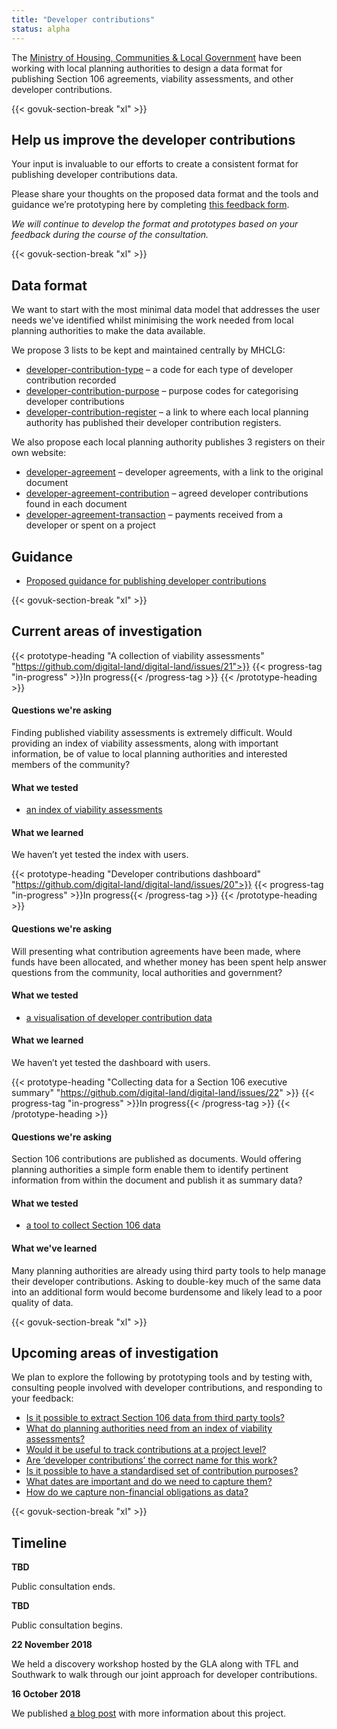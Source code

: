 ```yaml
---
title: "Developer contributions"
status: alpha
---
```


The [Ministry of Housing, Communities & Local Government](https://www.gov.uk/government/organisations/ministry-of-housing-communities-and-local-government) have been working with local planning authorities to design a data format for publishing Section 106 agreements, viability assessments, and other developer contributions.

{{< govuk-section-break "xl" >}}

## Help us improve the developer contributions

Your input is invaluable to our efforts to create a consistent format for publishing developer contributions data.

Please share your thoughts on the proposed data format and the tools and guidance we’re prototyping here by completing [this feedback form](https://goo.gl/forms/aVckvO6woUxUIEjF2).

_We will continue to develop the format and prototypes based on your feedback during the course of the consultation._

{{< govuk-section-break "xl" >}}

## Data format

We want to start with the most minimal data model that addresses the user needs we've identified whilst minimising the work needed from local planning authorities to make the data available.

We propose 3 lists to be kept and maintained centrally by MHCLG:

* [developer-contribution-type](https://github.com/communitiesuk/digital-land-collector/blob/master/etc/developer-contributions/developer-contribution-type.csv)
– a code for each type of developer contribution recorded
* [developer-contribution-purpose](https://github.com/communitiesuk/digital-land-collector/blob/master/etc/developer-contributions/developer-contribution-purpose.csv)
– purpose codes for categorising developer contributions
* [developer-contribution-register](https://github.com/communitiesuk/digital-land-collector/blob/master/etc/developer-contributions/developer-contribution-register.csv)
– a link to where each local planning authority has published their developer contribution registers.

We also propose each local planning authority publishes 3 registers on their own website:

* [developer-agreement](https://github.com/communitiesuk/digital-land-collector/blob/master/etc/developer-contributions/developer-agreement.csv)
– developer agreements, with a link to the original document
* [developer-agreement-contribution](https://github.com/communitiesuk/digital-land-collector/blob/master/etc/developer-contributions/developer-agreement-contribution.csv)
– agreed developer contributions found in each document
* [developer-agreement-transaction](https://github.com/communitiesuk/digital-land-collector/blob/master/etc/developer-contributions/developer-agreement-transaction.csv)
– payments received from a developer or spent on a project

## Guidance

* [Proposed guidance for publishing developer contributions](https://digital-land.github.io/guidance/developer-contributions/)

{{< govuk-section-break "xl" >}}

## Current areas of investigation

{{< prototype-heading "A collection of viability assessments" "https://github.com/digital-land/digital-land/issues/21">}}
  {{< progress-tag "in-progress" >}}In progress{{< /progress-tag >}}
{{< /prototype-heading >}}

#### Questions we're asking

Finding published viability assessments is extremely difficult. Would providing an index of viability assessments, along with important information, be of value to local planning authorities and interested members of the community?

#### What we tested

* [an index of viability assessments](https://section-106-prototype.cloudapps.digital/viability/)

#### What we learned

We haven’t yet tested the index with users.

{{< prototype-heading "Developer contributions dashboard" "https://github.com/digital-land/digital-land/issues/20">}}
  {{< progress-tag "in-progress" >}}In progress{{< /progress-tag >}}
{{< /prototype-heading >}}

#### Questions we're asking

Will presenting what contribution agreements have been made, where funds have been allocated, and whether money has been spent help answer questions from the community, local authorities and government?

#### What we tested

* [a visualisation of developer contribution data](https://section-106-prototype.cloudapps.digital/developer-contributions/section106-wide)

#### What we learned

We haven’t yet tested the dashboard with users.


{{< prototype-heading "Collecting data for a Section 106 executive summary" "https://github.com/digital-land/digital-land/issues/22" >}}
  {{< progress-tag "in-progress" >}}In progress{{< /progress-tag >}}
{{< /prototype-heading >}}

#### Questions we're asking

Section 106 contributions are published as documents. Would offering planning authorities a simple form enable them to identify pertinent information from within the document and publish it as summary data?

#### What we tested

* [a tool to collect Section 106 data](https://section-106-prototype.cloudapps.digital/create-section106)

#### What we've learned

Many planning authorities are already using third party tools to help manage their developer contributions. Asking to double-key much of the same data into an additional form would become burdensome and likely lead to a poor quality of data.

{{< govuk-section-break "xl" >}}

## Upcoming areas of investigation

We plan to explore the following by prototyping tools and by testing with, consulting people involved with developer contributions, and responding to your feedback:

* [Is it possible to extract Section 106 data from third party tools?](https://github.com/digital-land/digital-land/issues/23)
* [What do planning authorities need from an index of viability assessments?](https://github.com/digital-land/digital-land/issues/24)
* [Would it be useful to track contributions at a project level?](https://github.com/digital-land/digital-land/issues/25)
* [Are ‘developer contributions’ the correct name for this work?](https://github.com/digital-land/digital-land/issues/28)
* [Is it possible to have a standardised set of contribution purposes?](https://github.com/digital-land/digital-land/issues/26)
* [What dates are important and do we need to capture them?](https://github.com/digital-land/digital-land/issues/27)
* [How do we capture non-financial obligations as data?](https://github.com/digital-land/digital-land/issues/29)

{{< govuk-section-break "xl" >}}

## Timeline

**TBD**

Public consultation ends.

**TBD**

Public consultation begins.

**22 November 2018**

We held a discovery workshop hosted by the GLA along with TFL and Southwark to walk through our joint approach for developer contributions.

**16 October 2018**

We published [a blog post](https://mhclgdigital.blog.gov.uk/2018/10/16/making-developer-contributions-open-and-transparent/) with more information about this project.

